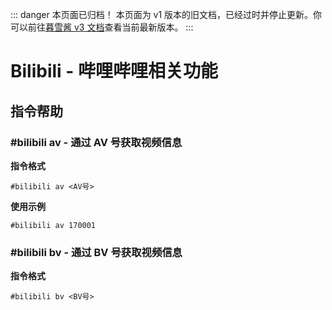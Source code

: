 ::: danger 本页面已归档！
本页面为 v1 版本的旧文档，已经过时并停止更新。你可以前往[暮雪酱 v3 文档](../v3/)查看当前最新版本。
:::

# Bilibili - 哔哩哔哩相关功能

## 指令帮助

### #bilibili av - 通过 AV 号获取视频信息

**指令格式**

```
#bilibili av <AV号>
```

**使用示例**

```
#bilibili av 170001
```

### #bilibili bv - 通过 BV 号获取视频信息

**指令格式**

```
#bilibili bv <BV号>
```
